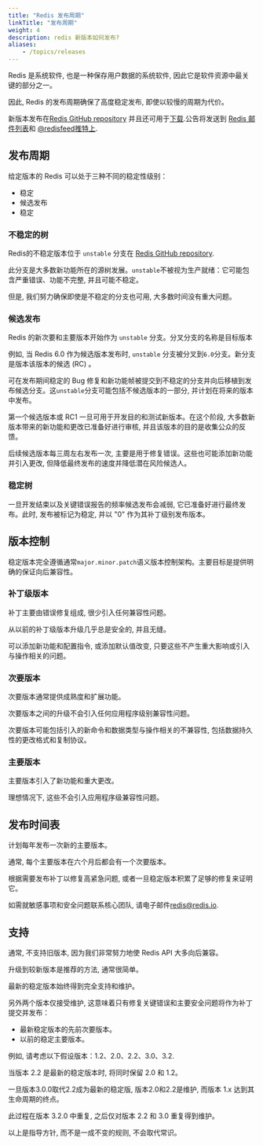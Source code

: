 ```yaml
---
title: "Redis 发布周期"
linkTitle: "发布周期"
weight: 4
description: redis 新版本如何发布?
aliases:
    - /topics/releases
---
```



Redis 是系统软件, 也是一种保存用户数据的系统软件, 因此它是软件资源中最关键的部分之一。

因此, Redis 的发布周期确保了高度稳定发布, 即使以较慢的周期为代价。

新版本发布在[Redis GitHub repository](http://github.com/redis/redis) 并且还可用于[下载](/download).公告将发送到 [Redis 邮件列表](http://groups.google.com/group/redis-db)和 [@redisfeed推特上](https://twitter.com/redisfeed).

## 发布周期

给定版本的 Redis 可以处于三种不同的稳定性级别：

*   稳定
*   候选发布
*   稳定

### 不稳定的树

Redis的不稳定版本位于 `unstable` 分支在
[Redis GitHub repository](http://github.com/redis/redis).

此分支是大多数新功能所在的源树发展。`unstable`不被视为生产就绪：它可能包含严重错误、功能不完整, 并且可能不稳定。

但是, 我们努力确保即使是不稳定的分支也可用, 大多数时间没有重大问题。

### 候选发布

Redis 的新次要和主要版本开始作为 `unstable` 分支。分叉分支的名称是目标版本

例如, 当 Redis 6.0 作为候选版本发布时, `unstable` 分支被分叉到`6.0`分支。新分支是版本该版本的候选  (RC) 。

可在发布期间稳定的 Bug 修复和新功能帧被提交到不稳定的分支并向后移植到发布候选分支。这`unstable`分支可能包括不候选版本的一部分, 并计划在将来的版本中发布。

第一个候选版本或 RC1 一旦可用于开发目的和测试新版本。在这个阶段, 大多数新版本带来的新功能和更改已准备好进行审核, 并且该版本的目的是收集公众的反馈。

后续候选版本每三周左右发布一次, 主要是用于修复错误。这些也可能添加新功能并引入更改, 但降低最终发布的速度并降低潜在风险候选人。

### 稳定树

一旦开发结束以及关键错误报告的频率候选发布会减弱, 它已准备好进行最终发布。此时, 发布被标记为稳定, 并以 "0" 作为其补丁级别发布版本。

## 版本控制

稳定版本完全遵循通常`major.minor.patch`语义版本控制架构。主要目标是提供明确的保证向后兼容性。

### 补丁级版本

补丁主要由错误修复组成, 很少引入任何兼容性问题。

从以前的补丁级版本升级几乎总是安全的, 并且无缝。

可以添加新功能和配置指令, 或添加默认值改变, 只要这些不产生重大影响或引入与操作相关的问题。

### 次要版本

次要版本通常提供成熟度和扩展功能。

次要版本之间的升级不会引入任何应用程序级别兼容性问题。

次要版本可能包括引入的新命令和数据类型与操作相关的不兼容性, 包括数据持久性的更改格式和复制协议。

### 主要版本

主要版本引入了新功能和重大更改。

理想情况下, 这些不会引入应用程序级兼容性问题。

## 发布时间表

计划每年发布一次新的主要版本。

通常, 每个主要版本在六个月后都会有一个次要版本。

根据需要发布补丁以修复高紧急问题, 或者一旦稳定版本积累了足够的修复来证明它。

如需就敏感事项和安全问题联系核心团队, 请电子邮件<redis@redis.io>.

## 支持

通常, 不支持旧版本, 因为我们非常努力地使 Redis API 大多向后兼容。

升级到较新版本是推荐的方法, 通常很简单。

最新的稳定版本始终得到完全支持和维护。

另外两个版本仅接受维护, 这意味着只有修复关键错误和主要安全问题将作为补丁提交并发布：

*   最新稳定版本的先前次要版本。
*   以前的稳定主要版本。

例如, 请考虑以下假设版本：1.2、2.0、2.2、3.0、3.2.

当版本 2.2 是最新的稳定版本时, 将同时保留 2.0 和 1.2。

一旦版本3.0.0取代2.2成为最新的稳定版, 版本2.0和2.2是维护, 而版本 1.x 达到其生命周期的终点。

此过程在版本 3.2.0 中重复, 之后仅对版本 2.2 和 3.0 重复得到维护。

以上是指导方针, 而不是一成不变的规则, 不会取代常识。
